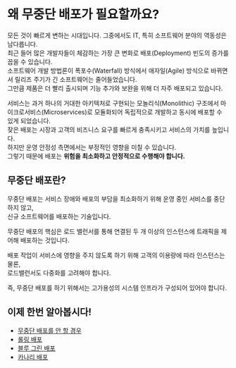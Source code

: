 # 왜 무중단 배포가 필요할까요?

모든 것이 빠르게 변하는 시대입니다. 그중에서도 IT, 특히 소프트웨어 분야의 역동성은 남다릅니다.   
최근 들어 많은 개발자들이 체감하는 가장 큰 변화로 배포(Deployment) 빈도의 증가를 꼽을 수 있습니다.   
소프트웨어 개발 방법론이 폭포수(Waterfall) 방식에서 애자일(Agile) 방식으로 바뀌면서 릴리즈 주기가 긴 소프트웨어는 줄어들었습니다.  
그만큼 제품은 더 빨리 출시되며 기능 추가와 보완을 위해 더 자주 배포되고 있습니다.

서비스는 과거 하나의 거대한 아키텍처로 구현되는 모놀리식(Monolithic) 구조에서 마이크로서비스(Microservices)로 모듈화되어 독립적으로 개발하고 동시에 배포할 수 있게 되었습니다.  
잦은 배포는 시장과 고객의 비즈니스 요구를 빠르게 충족시키고 서비스의 가치를 높입니다.  
하지만 운영 안정성 측면에서는 부정적인 영향을 미칠 수 있습니다.  
그렇기 때문에 배포는 **위험을 최소화하고 안정적으로 수행해야 합니다.**

## 무중단 배포란?

무중단 배포는 서비스 장애와 배포의 부담을 최소화하기 위해 운영 중인 서비스를 중단하지 않고,  
신규 소프트웨어를 배포하는 기술입니다.

무중단 배포의 핵심은 로드 밸런서를 통해 연결된 두 개 이상의 인스턴스에 트래픽을 제어해 배포하는 것입니다.

배포 작업이 서비스에 영향을 주지 않도록 하기 위해 고객의 이용량에 따라 인스턴스는 물론,  
로드밸런서도 다중화를 고려해야 합니다.  

즉, 무중단 배포를 하기 위해서는 고가용성의 시스템 인프라가 구성되어 있어야 합니다.

## 이제 한번 알아봅시다!

* [무중단 배포를 안 할 경우](./02_ReCreate.md)
* [롤링 배포](./03_RollingUpdate.md)
* [블루 그린 배포](./04_BlueGreenRelease.md)
* [카나리 배포](./05_CanaryRelease.md)
